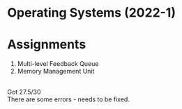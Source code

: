 # Operating Systems (2022-1)
<h1> Assignments </h1>
<ol>
  <li> Multi-level Feedback Queue </li>
  <li> Memory Management Unit </li>
</ol>

<br> Got 27.5/30
<br> There are some errors - needs to be fixed.
